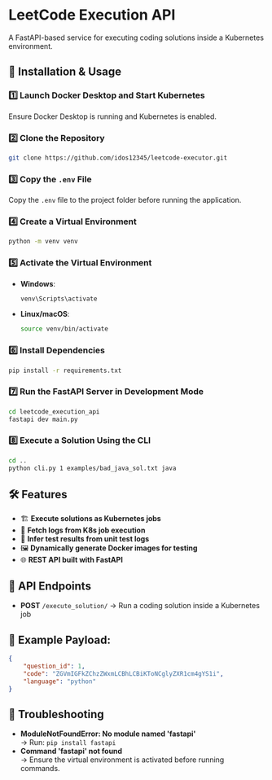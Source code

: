 # LeetCode Execution API

A FastAPI-based service for executing coding solutions inside a Kubernetes environment.

## 🚀 Installation & Usage

### 1️⃣ Launch Docker Desktop and Start Kubernetes

Ensure Docker Desktop is running and Kubernetes is enabled.
  
### 2️⃣ Clone the Repository

```sh
git clone https://github.com/idos12345/leetcode-executor.git
```

### 3️⃣ Copy the `.env` File

Copy the `.env` file to the project folder before running the application.


### 4️⃣ Create a Virtual Environment

```sh
python -m venv venv
```

### 5️⃣ Activate the Virtual Environment

- **Windows**:
  ```sh
  venv\Scripts\activate
  ```
- **Linux/macOS**:
  ```sh
  source venv/bin/activate
  ```

### 6️⃣ Install Dependencies

```sh
pip install -r requirements.txt
```

### 7️⃣ Run the FastAPI Server in Development Mode

```sh
cd leetcode_execution_api
fastapi dev main.py
```

### 8️⃣ Execute a Solution Using the CLI

```sh
cd ..
python cli.py 1 examples/bad_java_sol.txt java
```

## 🛠 Features

- 🏗 **Execute solutions as Kubernetes jobs**
- 📜 **Fetch logs from K8s job execution**
- 🧪 **Infer test results from unit test logs**
- 🖼 **Dynamically generate Docker images for testing**
- 🌐 **REST API built with FastAPI**

## 📄 API Endpoints

- **POST** `/execute_solution/` → Run a coding solution inside a Kubernetes job

## 📌 Example Payload:

```json
{
    "question_id": 1,
    "code": "ZGVmIGFkZChzZWxmLCBhLCBiKToNCglyZXR1cm4gYS1i",
    "language": "python"
}
```

## 🔧 Troubleshooting

- **ModuleNotFoundError: No module named 'fastapi'**\
  → Run: `pip install fastapi`
- **Command 'fastapi' not found**\
  → Ensure the virtual environment is activated before running commands.
